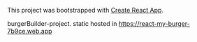 This project was bootstrapped with [Create React App](https://github.com/facebook/create-react-app).

burgerBuilder-project. static hosted in https://react-my-burger-7b9ce.web.app

